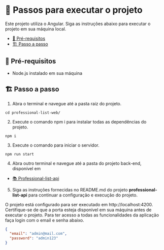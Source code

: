 # **📖 Passos para executar o projeto**

Este projeto utiliza o Angular. Siga as instruções abaixo para executar o projeto em sua máquina local.

- [🌱 Pré-requisitos](#-pré-requisitos)
- [🏗️ Passo a passo](#%EF%B8%8F-passo-a-passo)

## **🌱 Pré-requisitos**

- Node.js instalado em sua máquina

## **🏗️ Passo a passo**

1. Abra o terminal e navegue até a pasta raiz do projeto.

```shell
cd professional-list-web/
```

2. Execute o comando npm i para instalar todas as dependências do projeto.

```shell
npm i
```

3. Execute o comando para iniciar o servidor.

```
npm run start
```

4. Abra outro terminal e navegue até a pasta do projeto back-end, disponível em

- [📚 Professional-list-api](https://github.com/thelastofuslinco/professional-list-api)

5. Siga as instruções fornecidas no README.md do projeto **professional-list-api** para continuar a configuração e execução do projeto.

O projeto está configurado para ser executado em http://localhost:4200. Certifique-se de que a porta esteja disponível em sua máquina antes de executar o projeto. Para ter acesso a todas as funcionalidades da aplicação faça login com o email e senha abaixo.

```json
{
  "email": "admin@mail.com",
  "password": "admin123"
}
```
